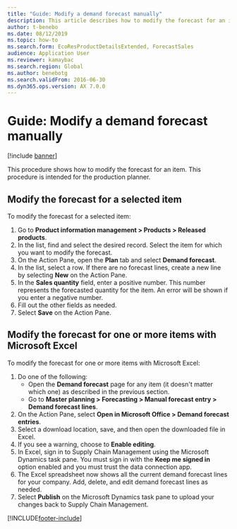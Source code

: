 ```yaml
---
title: "Guide: Modify a demand forecast manually"
description: This article describes how to modify the forecast for an item
author: t-benebo
ms.date: 08/12/2019
ms.topic: how-to
ms.search.form: EcoResProductDetailsExtended, ForecastSales   
audience: Application User
ms.reviewer: kamaybac
ms.search.region: Global
ms.author: benebotg
ms.search.validFrom: 2016-06-30 
ms.dyn365.ops.version: AX 7.0.0 
---
```


# Guide: Modify a demand forecast manually

[!include [banner](../../includes/banner.md)]

This procedure shows how to modify the forecast for an item. This procedure is intended for the production planner.

## Modify the forecast for a selected item

To modify the forecast for a selected item:

1. Go to **Product information management \> Products \> Released products**.
1. In the list, find and select the desired record. Select the item for which you want to modify the forecast.
1. On the Action Pane, open the **Plan** tab and select **Demand forecast**.
1. In the list, select a row. If there are no forecast lines, create a new line by selecting **New** on the Action Pane.  
1. In the **Sales quantity** field, enter a positive number. This number represents the forecasted quantity for the item. An error will be shown if you enter a negative number.
1. Fill out the other fields as needed.
1. Select **Save** on the Action Pane.

## Modify the forecast for one or more items with Microsoft Excel

To modify the forecast for one or more items with Microsoft Excel:

1. Do one of the following:
    - Open the **Demand forecast** page for any item (it doesn't matter which one) as described in the previous section.
    - Go to **Master planning \> Forecasting \> Manual forecast entry \> Demand forecast lines**.
1. On the Action Pane, select **Open in Microsoft Office \> Demand forecast entries**.
1. Select a download location, save, and then open the downloaded file in Excel.
1. If you see a warning, choose to **Enable editing**.
1. In Excel, sign in to Supply Chain Management using the Microsoft Dynamics task pane. You must sign in with the **Keep me signed in** option enabled and you must trust the data connection app.
1. The Excel spreadsheet now shows all the current demand forecast lines for your company.  Add, delete, and edit demand forecast lines as needed.
1. Select **Publish** on the Microsoft Dynamics task pane to upload your changes back to Supply Chain Management.


[!INCLUDE[footer-include](../../../includes/footer-banner.md)]
